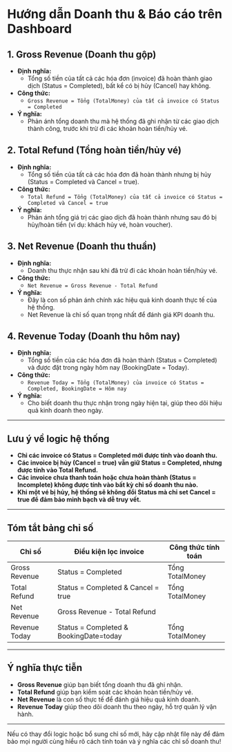 # Hướng dẫn Doanh thu & Báo cáo trên Dashboard

## 1. **Gross Revenue (Doanh thu gộp)**
- **Định nghĩa:**
  - Tổng số tiền của tất cả các hóa đơn (invoice) đã hoàn thành giao dịch (Status = Completed), bất kể có bị hủy (Cancel) hay không.
- **Công thức:**
  - `Gross Revenue = Tổng (TotalMoney) của tất cả invoice có Status = Completed`
- **Ý nghĩa:**
  - Phản ánh tổng doanh thu mà hệ thống đã ghi nhận từ các giao dịch thành công, trước khi trừ đi các khoản hoàn tiền/hủy vé.

## 2. **Total Refund (Tổng hoàn tiền/hủy vé)**
- **Định nghĩa:**
  - Tổng số tiền của tất cả các hóa đơn đã hoàn thành nhưng bị hủy (Status = Completed và Cancel = true).
- **Công thức:**
  - `Total Refund = Tổng (TotalMoney) của tất cả invoice có Status = Completed và Cancel = true`
- **Ý nghĩa:**
  - Phản ánh tổng giá trị các giao dịch đã hoàn thành nhưng sau đó bị hủy/hoàn tiền (ví dụ: khách hủy vé, hoàn voucher).

## 3. **Net Revenue (Doanh thu thuần)**
- **Định nghĩa:**
  - Doanh thu thực nhận sau khi đã trừ đi các khoản hoàn tiền/hủy vé.
- **Công thức:**
  - `Net Revenue = Gross Revenue - Total Refund`
- **Ý nghĩa:**
  - Đây là con số phản ánh chính xác hiệu quả kinh doanh thực tế của hệ thống.
  - Net Revenue là chỉ số quan trọng nhất để đánh giá KPI doanh thu.

## 4. **Revenue Today (Doanh thu hôm nay)**
- **Định nghĩa:**
  - Tổng số tiền của các hóa đơn đã hoàn thành (Status = Completed) và được đặt trong ngày hôm nay (BookingDate = Today).
- **Công thức:**
  - `Revenue Today = Tổng (TotalMoney) của invoice có Status = Completed, BookingDate = Hôm nay`
- **Ý nghĩa:**
  - Cho biết doanh thu thực nhận trong ngày hiện tại, giúp theo dõi hiệu quả kinh doanh theo ngày.

---

## **Lưu ý về logic hệ thống**
- **Chỉ các invoice có Status = Completed mới được tính vào doanh thu.**
- **Các invoice bị hủy (Cancel = true) vẫn giữ Status = Completed, nhưng được tính vào Total Refund.**
- **Các invoice chưa thanh toán hoặc chưa hoàn thành (Status = Incomplete) không được tính vào bất kỳ chỉ số doanh thu nào.**
- **Khi một vé bị hủy, hệ thống sẽ không đổi Status mà chỉ set Cancel = true để đảm bảo minh bạch và dễ truy vết.**

---

## **Tóm tắt bảng chỉ số**
| Chỉ số         | Điều kiện lọc invoice                | Công thức tính toán                |
|----------------|--------------------------------------|------------------------------------|
| Gross Revenue  | Status = Completed                   | Tổng TotalMoney                    |
| Total Refund   | Status = Completed & Cancel = true   | Tổng TotalMoney                    |
| Net Revenue    | Gross Revenue - Total Refund         |                                    |
| Revenue Today  | Status = Completed & BookingDate=today | Tổng TotalMoney                  |

---

## **Ý nghĩa thực tiễn**
- **Gross Revenue** giúp bạn biết tổng doanh thu đã ghi nhận.
- **Total Refund** giúp bạn kiểm soát các khoản hoàn tiền/hủy vé.
- **Net Revenue** là con số thực tế để đánh giá hiệu quả kinh doanh.
- **Revenue Today** giúp theo dõi doanh thu theo ngày, hỗ trợ quản lý vận hành.

---

Nếu có thay đổi logic hoặc bổ sung chỉ số mới, hãy cập nhật file này để đảm bảo mọi người cùng hiểu rõ cách tính toán và ý nghĩa các chỉ số doanh thu! 